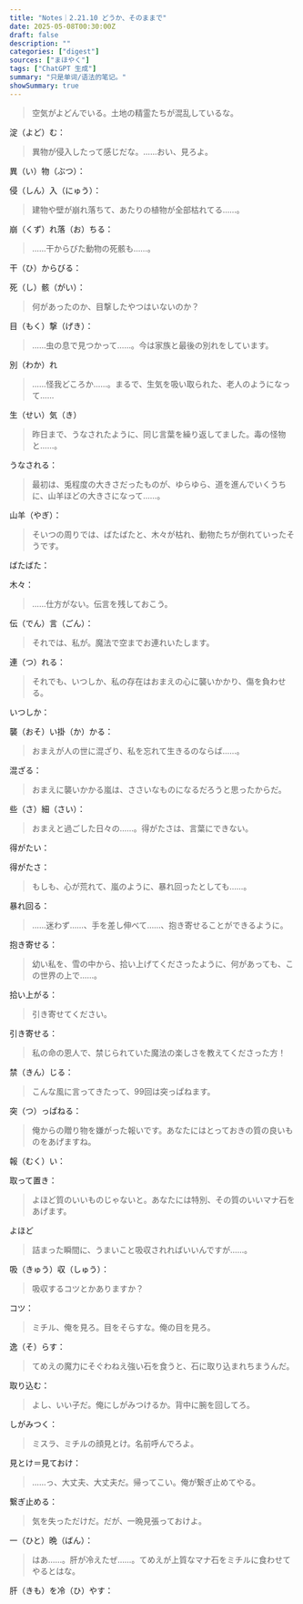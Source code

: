 ```yaml
---
title: "Notes｜2.21.10 どうか、そのままで"
date: 2025-05-08T00:30:00Z
draft: false
description: ""
categories: ["digest"]
sources: ["まほやく"]
tags: ["ChatGPT 生成"]
summary: "只是单词/语法的笔记。"
showSummary: true
---
```


>空気がよどんでいる。土地の精霊たちが混乱しているな。

淀（よど）む：

>異物が侵入したって感じだな。……おい、見ろよ。

異（い）物（ぶつ）：

侵（しん）入（にゅう）：

>建物や壁が崩れ落ちて、あたりの植物が全部枯れてる……。

崩（くず）れ落（お）ちる：

>……干からびた動物の死骸も……。

干（ひ）からびる：

死（し）骸（がい）：

>何があったのか、目撃したやつはいないのか？

目（もく）撃（げき）：

>……虫の息で見つかって……。今は家族と最後の別れをしています。

別（わか）れ

>……怪我どころか……。まるで、生気を吸い取られた、老人のようになって……

生（せい）気（き）

>昨日まで、うなされたように、同じ言葉を繰り返してました。毒の怪物と……。

うなされる：

>最初は、兎程度の大きさだったものが、ゆらゆら、道を進んでいくうちに、山羊ほどの大きさになって……。

山羊（やぎ）：

>そいつの周りでは、ばたばたと、木々が枯れ、動物たちが倒れていったそうです。

ばたばた：

木々：

>……仕方がない。伝言を残しておこう。

伝（でん）言（ごん）：

>それでは、私が。魔法で空までお連れいたします。

連（つ）れる：

>それでも、いつしか、私の存在はおまえの心に襲いかかり、傷を負わせる。

いつしか：

襲（おそ）い掛（か）かる：

>おまえが人の世に混ざり、私を忘れて生きるのならば……。

混ざる：

>おまえに襲いかかる嵐は、ささいなものになるだろうと思ったからだ。

些（さ）細（さい）：

>おまえと過ごした日々の……。得がたさは、言葉にできない。

得がたい：

得がたさ：

>もしも、心が荒れて、嵐のように、暴れ回ったとしても……。

暴れ回る：

>……迷わず……、手を差し伸べて……、抱き寄せることができるように。

抱き寄せる：

>幼い私を、雪の中から、拾い上げてくださったように、何があっても、この世界の上で……。

拾い上がる：

>引き寄せてください。

引き寄せる：

>私の命の恩人で、禁じられていた魔法の楽しさを教えてくださった方！

禁（きん）じる：

>こんな風に言ってきたって、99回は突っぱねます。

突（つ）っぱねる：

>俺からの贈り物を嫌がった報いです。あなたにはとっておきの質の良いものをあげますね。

報（むく）い：

取って置き：

>よほど質のいいものじゃないと。あなたには特別、その質のいいマナ石をあげます。

よほど

>詰まった瞬間に、うまいこと吸収されればいいんですが……。

吸（きゅう）収（しゅう）：

>吸収するコツとかありますか？

コツ：

>ミチル、俺を見ろ。目をそらすな。俺の目を見ろ。

逸（そ）らす：

>てめえの魔力にそぐわねえ強い石を食うと、石に取り込まれちまうんだ。

取り込む：

>よし、いい子だ。俺にしがみつけるか。背中に腕を回してろ。

しがみつく：

>ミスラ、ミチルの顔見とけ。名前呼んでろよ。

見とけ＝見ておけ：

>……っ、大丈夫、大丈夫だ。帰ってこい。俺が繋ぎ止めてやる。

繋ぎ止める：

>気を失っただけだ。だが、一晩見張っておけよ。

一（ひと）晩（ばん）：

>はあ……。肝が冷えたぜ……。てめえが上質なマナ石をミチルに食わせてやるとはな。

肝（きも）を冷（ひ）やす：
